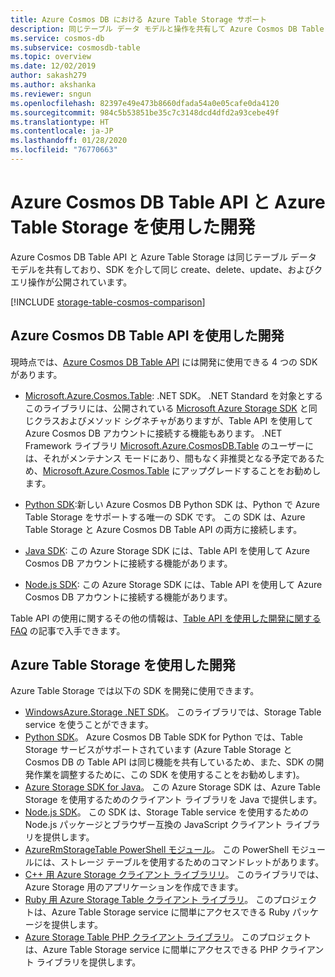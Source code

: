 ```yaml
---
title: Azure Cosmos DB における Azure Table Storage サポート
description: 同じテーブル データ モデルと操作を共有して Azure Cosmos DB Table API と Azure Storage Tables を連携させる方法について説明します
ms.service: cosmos-db
ms.subservice: cosmosdb-table
ms.topic: overview
ms.date: 12/02/2019
author: sakash279
ms.author: akshanka
ms.reviewer: sngun
ms.openlocfilehash: 82397e49e473b8660dfada54a0e05cafe0da4120
ms.sourcegitcommit: 984c5b53851be35c7c3148dcd4dfd2a93cebe49f
ms.translationtype: HT
ms.contentlocale: ja-JP
ms.lasthandoff: 01/28/2020
ms.locfileid: "76770663"
---
```

# <a name="developing-with-azure-cosmos-db-table-api-and-azure-table-storage"></a>Azure Cosmos DB Table API と Azure Table Storage を使用した開発

Azure Cosmos DB Table API と Azure Table Storage は同じテーブル データ モデルを共有しており、SDK を介して同じ create、delete、update、およびクエリ操作が公開されています。

[!INCLUDE [storage-table-cosmos-comparison](../../includes/storage-table-cosmos-comparison.md)]

## <a name="developing-with-the-azure-cosmos-db-table-api"></a>Azure Cosmos DB Table API を使用した開発

現時点では、[Azure Cosmos DB Table API](table-introduction.md) には開発に使用できる 4 つの SDK があります。 

* [Microsoft.Azure.Cosmos.Table](https://www.nuget.org/packages/Microsoft.Azure.Cosmos.Table): .NET SDK。 .NET Standard を対象とするこのライブラリには、公開されている [Microsoft Azure Storage SDK](https://www.nuget.org/packages/WindowsAzure.Storage) と同じクラスおよびメソッド シグネチャがありますが、Table API を使用して Azure Cosmos DB アカウントに接続する機能もあります。 .NET Framework ライブラリ [Microsoft.Azure.CosmosDB.Table](https://www.nuget.org/packages/Microsoft.Azure.CosmosDB.Table/) のユーザーには、それがメンテナンス モードにあり、間もなく非推奨となる予定であるため、[Microsoft.Azure.Cosmos.Table](https://www.nuget.org/packages/Microsoft.Azure.Cosmos.Table) にアップグレードすることをお勧めします。

* [Python SDK](table-sdk-python.md):新しい Azure Cosmos DB Python SDK は、Python で Azure Table Storage をサポートする唯一の SDK です。 この SDK は、Azure Table Storage と Azure Cosmos DB Table API の両方に接続します。

* [Java SDK](table-sdk-java.md): この Azure Storage SDK には、Table API を使用して Azure Cosmos DB アカウントに接続する機能があります。

* [Node.js SDK](table-sdk-nodejs.md): この Azure Storage SDK には、Table API を使用して Azure Cosmos DB アカウントに接続する機能があります。


Table API の使用に関するその他の情報は、[Table API を使用した開発に関する FAQ](faq.md#table) の記事で入手できます。

## <a name="developing-with-azure-table-storage"></a>Azure Table Storage を使用した開発

Azure Table Storage では以下の SDK を開発に使用できます。

- [WindowsAzure.Storage .NET SDK](https://www.nuget.org/packages/WindowsAzure.Storage/)。 このライブラリでは、Storage Table service を使うことができます。
- [Python SDK](https://github.com/Azure/azure-cosmos-table-python)。 Azure Cosmos DB Table SDK for Python では、Table Storage サービスがサポートされています (Azure Table Storage と Cosmos DB の Table API は同じ機能を共有しているため、また、SDK の開発作業を調整するために、この SDK を使用することをお勧めします)。
- [Azure Storage SDK for Java](https://github.com/azure/azure-storage-java)。 この Azure Storage SDK は、Azure Table Storage を使用するためのクライアント ライブラリを Java で提供します。
- [Node.js SDK](https://github.com/Azure/azure-storage-node)。 この SDK は、Storage Table service を使用するための Node.js パッケージとブラウザー互換の JavaScript クライアント ライブラリを提供します。
- [AzureRmStorageTable PowerShell モジュール](https://www.powershellgallery.com/packages/AzureRmStorageTable)。 この PowerShell モジュールには、ストレージ テーブルを使用するためのコマンドレットがあります。
- [C++ 用 Azure Storage クライアント ライブラリリ](https://github.com/Azure/azure-storage-cpp/)。 このライブラリでは、Azure Storage 用のアプリケーションを作成できます。
- [Ruby 用 Azure Storage Table クライアント ライブラリ](https://github.com/azure/azure-storage-ruby/tree/master/table)。 このプロジェクトは、Azure Table Storage service に間単にアクセスできる Ruby パッケージを提供します。
- [Azure Storage Table PHP クライアント ライブラリ](https://github.com/Azure/azure-storage-php/tree/master/azure-storage-table)。 このプロジェクトは、Azure Table Storage service に間単にアクセスできる PHP クライアント ライブラリを提供します。


   





